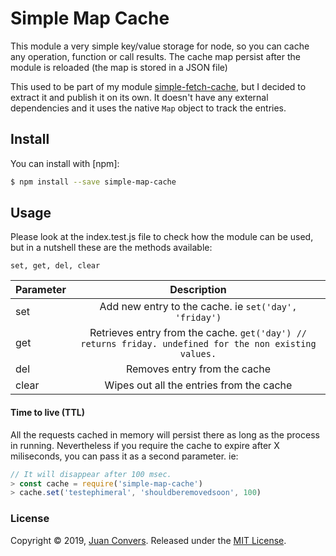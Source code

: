 
# Simple Map Cache

This module a very simple key/value storage for node, so you can cache any operation, function or call results. The cache map persist after the module is reloaded (the map is stored in a JSON file)

This used to be part of my module [simple-fetch-cache](https://www.npmjs.com/package/simple-fetch-cache), but I decided to extract it and publish it on its own. It doesn't have any external dependencies and it uses the native `Map` object to track the entries.

## Install

You can install with [npm]:

```sh
$ npm install --save simple-map-cache
```

## Usage

Please look at the index.test.js file to check how the module can be used, but in a nutshell these are the methods available:

`set,
get,
del,
clear`

| Parameter     | Description   |
| ------------- |:-------------:|
| set         | Add new entry to the cache. ie `set('day', 'friday')` |
| get      | Retrieves entry from the cache. `get('day') // returns friday. undefined for the non existing values.` |
| del | Removes entry from the cache |
| clear | Wipes out all the entries from the cache |

#### Time to live (TTL)

All the requests cached in memory will persist there as long as the process in running. Nevertheless if you require the cache to expire after X miliseconds, you can pass it as a second parameter. ie:

```js
// It will disappear after 100 msec.
> const cache = require('simple-map-cache')
> cache.set('testephimeral', 'shouldberemovedsoon', 100)

```

### License

Copyright © 2019, [Juan Convers](https://github.com/webdacjs).
Released under the [MIT License](LICENSE).
